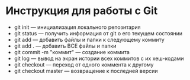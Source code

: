 # Инструкция для работы с Git

* git init — инициализация локального репозитария
* git status — получить информация от git о его текущем состоянии
* git add — добавить файлы и папки к следующему коммиту
* git add . — добавить ВСЕ файлы и папки
* git commit -m "коммит" — создание коммита
* git log — вывод на экран истории всех коммитов с их хеш-кодами
* git checkout — переход от одного коммента к другому
* git checkout master — возвращение к последней версии